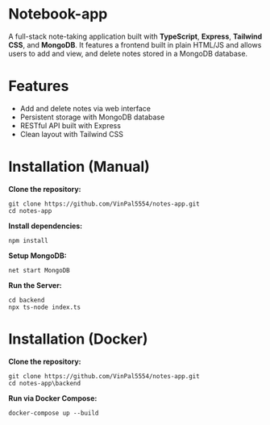 # Notebook-app
 A full-stack note-taking application built with **TypeScript**, **Express**, **Tailwind CSS**, and **MongoDB**. It features a frontend built in plain HTML/JS and allows users to add and view, and delete notes stored in a MongoDB database.

# Features
- Add and delete notes via web interface
- Persistent storage with MongoDB database
- RESTful API built with Express
- Clean layout with Tailwind CSS

# Installation (Manual)
**Clone the repository:**
```
git clone https://github.com/VinPal5554/notes-app.git
cd notes-app
```
**Install dependencies:**
```
npm install
```
**Setup MongoDB:**
```
net start MongoDB
```
**Run the Server:**
```
cd backend
npx ts-node index.ts
```

# Installation (Docker)
**Clone the repository:**
```
git clone https://github.com/VinPal5554/notes-app.git
cd notes-app\backend
```
**Run via Docker Compose:**
```
docker-compose up --build
```
